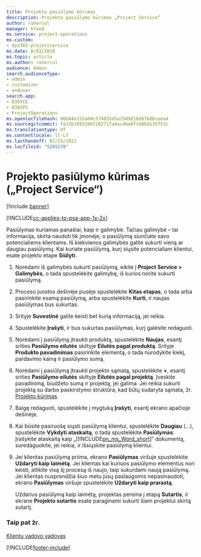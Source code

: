 ```yaml
---
title: Projekto pasiūlymo kūrimas
description: Projekto pasiūlymo kūrimas „Project Service“
author: ruhercul
manager: kfend
ms.service: project-operations
ms.custom:
- dyn365-projectservice
ms.date: 8/03/2018
ms.topic: article
ms.author: ruhercul
audience: Admin
search.audienceType:
- admin
- customizer
- enduser
search.app:
- D365CE
- D365PS
- ProjectOperations
ms.openlocfilehash: 06b84e155a60c574855d5a2509d16d67b8bceea4
ms.sourcegitcommit: fa32b1893286f20271fa4ec4be8fc68bd135f53c
ms.translationtype: HT
ms.contentlocale: lt-LT
ms.lasthandoff: 02/15/2021
ms.locfileid: "5285178"
---
```

# <a name="create-a-project-quote-project-service"></a>Projekto pasiūlymo kūrimas („Project Service“)

[!include [banner](../includes/psa-now-project-operations.md)]

[!INCLUDE[cc-applies-to-psa-app-1x-2x](../includes/cc-applies-to-psa-app-1x-2x.md)]

Pasiūlymas kuriamas panašiai, kaip ir galimybė. Tačiau galimybė – tai informacija, skirta naudoti tik įmonėje, o pasiūlymą siunčiate savo potencialiems klientams. Iš kiekvienos galimybės galite sukurti vieną ar daugiau pasiūlymų. Kai kuriate pasiūlymą, kurį siųsite potencialiam klientui, esate projekto etape **Siūlyti**.  
  
1. Norėdami iš galimybės sukurti pasiūlymą, eikite į **Project Service > Galimybės**, o tada spustelėkite galimybę, iš kurios norite sukurti pasiūlymą.  
  
2. Proceso juostos dešinėje pusėje spustelėkite **Kitas etapas**, o tada arba pasirinkite esamą pasiūlymą, arba spustelėkite **Kurti**, ir naujas pasiūlymas bus sukurtas.  
  
3. Srityje **Suvestinė** galite keisti bet kurią informaciją, jei reikia.  
  
4. Spustelėkite **Įrašyti**, ir bus sukurtas pasiūlymas, kurį galėsite redaguoti.  
  
5. Norėdami į pasiūlymą įtraukti produktą, spustelėkite **Naujas**, esantį srities **Pasiūlymo eilutės** skiltyje **Eilutės pagal produktą**. Srityje **Produkto pavadinimas** pasirinkite elementą, o tada nurodykite kiekį, pardavimo kainą ir pasiūlymo sumą.  
  
6. Norėdami į pasiūlymą įtraukti projekto sąmatą, spustelėkite **+**, esantį srities **Pasiūlymo eilutės** skiltyje **Eilutės pagal projektą**. Įveskite pavadinimą, biudžeto sumą ir projektą, jei galima. Jei reikia sukurti projektą su darbo paskirstymo struktūra, kad būtų sudaryta sąmata, žr. [Projekto kūrimas](../psa/create-project.md).  
  
7. Baigę redaguoti, spustelėkite į mygtuką **Įrašyti**, esantį ekrano apačioje dešinėje.  
  
8. Kai būsite pasiruošę siųsti pasiūlymą klientui, spustelėkite **Daugiau** (...), spustelėkite **Vykdyti ataskaitą**, o tada spustelėkite **Pasiūlymas**. Įrašykite ataskaitą kaip „[!INCLUDE[pn_ms_Word_short](../includes/pn-ms-word-short.md)]“ dokumentą, suredaguokite, jei reikia, ir išsiųskite pasiūlymą klientui.  
  
9. Jei klientas pasiūlymą priima, ekrano **Pasiūlymas** viršuje spustelėkite **Uždaryti kaip laimėtą**. Jei klientas kai kuriuos pasiūlymo elementus nori keisti, atlikite visą šį procesą iš naujo, taip sukurdami naują pasiūlymą. Jei klientas nusprendžia šiuo metu jūsų paslaugomis nepasinaudoti, ekrano **Pasiūlymas** viršuje spustelėkite **Uždaryti kaip prarastą**.  
  
   Uždarius pasiūlymą kaip laimėtą, projektas pereina į etapą **Sutartis**, ir ekrane **Projekto sutartis** esate paraginami sukurti šiam projektui skirtą sutartį.  
  
### <a name="see-also"></a>Taip pat žr.  
 [Klientų vadovo vadovas](../psa/account-manager-guide.md)


[!INCLUDE[footer-include](../includes/footer-banner.md)]
